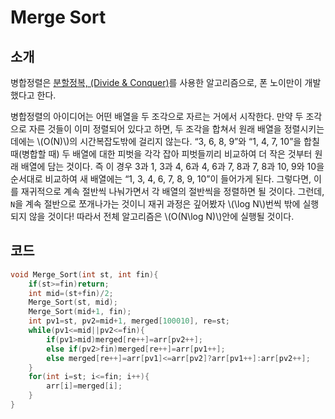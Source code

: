 # Merge Sort

## 소개

병합정렬은 [분할정복, (Divide \& Conquer)](./divide-and-conquer.md)를 사용한 알고리즘으로, 폰 노이만이 개발했다고 한다. 

병합정렬의 아이디어는 어떤 배열을 두 조각으로 자르는 거에서 시작한다. 만약 두 조각으로 자른 것들이 이미 정렬되어 있다고 하면, 두 조각을 합쳐서 원래 배열을 정렬시키는 데에는 \\(O(N)\\)의 시간복잡도밖에 걸리지 않는다. “3, 6, 8, 9”와 “1, 4, 7, 10”을 합칠 때(병합할 때) 두 배열에 대한 피벗을 각각 잡아 피벗들끼리 비교하여 더 작은 것부터 원래 배열에 담는 것이다. 즉 이 경우 3과 1, 3과 4, 6과 4, 6과 7, 8과 7, 8과 10, 9와 10을 순서대로 비교하여 새 배열에는 “1, 3, 4, 6, 7, 8, 9, 10”이 들어가게 된다. 그렇다면, 이를 재귀적으로 계속 절반씩 나눠가면서 각 배열의 절반씩을 정렬하면 될 것이다. 그런데, `N`을 계속 절반으로 쪼개나가는 것이니 재귀 과정은 깊어봤자 \\(\log N\\)번씩 밖에 실행되지 않을 것이다! 따라서 전체 알고리즘은 \\(O(N\log N)\\)안에 실행될 것이다.

## 코드

```c++
void Merge_Sort(int st, int fin){
    if(st>=fin)return;
    int mid=(st+fin)/2;
    Merge_Sort(st, mid);
    Merge_Sort(mid+1, fin);
    int pv1=st, pv2=mid+1, merged[100010], re=st;
    while(pv1<=mid||pv2<=fin){
        if(pv1>mid)merged[re++]=arr[pv2++];
        else if(pv2>fin)merged[re++]=arr[pv1++];
        else merged[re++]=arr[pv1]<=arr[pv2]?arr[pv1++]:arr[pv2++];
    }
    for(int i=st; i<=fin; i++){
        arr[i]=merged[i];
    }
}
```

